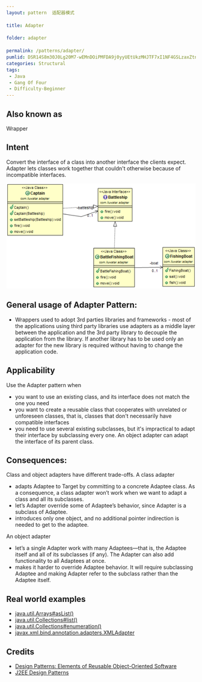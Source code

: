```yaml
---
layout: pattern  适配器模式

title: Adapter

folder: adapter

permalink: /patterns/adapter/
pumlid: DSR14S8m30J0Lg20M7-wEMnDOiPMFDA9j0yyUEtUkzMHJTF7xI1NF4GSLzaxZtncgDVJgCPIpobzv0N2vOKtjgRHTziMI7KBcOXl10thfxB-Nz9dMJd71m00
categories: Structural
tags:
 - Java
 - Gang Of Four
 - Difficulty-Beginner
---
```


## Also known as
Wrapper

## Intent
Convert the interface of a class into another interface the clients
expect. Adapter lets classes work together that couldn't otherwise because of
incompatible interfaces.

![alt text](./etc/adapter.png "Adapter")

## General usage of Adapter Pattern: 
+ Wrappers used to adopt 3rd parties libraries and frameworks - most of the applications using third party libraries use adapters as a middle layer between the application and the 3rd party library to decouple the application from the library. If another library has to be used only an adapter for the new library is required without having to change the application code.

## Applicability
Use the Adapter pattern when

* you want to use an existing class, and its interface does not match the one you need
* you want to create a reusable class that cooperates with unrelated or unforeseen classes, that is, classes that don't necessarily have compatible interfaces
* you need to use several existing subclasses, but it's impractical to adapt their interface by subclassing every one. An object adapter can adapt the interface of its parent class.

## Consequences:
Class and object adapters have different trade-offs. A class adapter

*	adapts Adaptee to Target by committing to a concrete Adaptee class. As a consequence, a class adapter won’t work when we want to adapt a class and all its subclasses.
*	let’s Adapter override some of Adaptee’s behavior, since Adapter is a subclass of Adaptee.
*	introduces only one object, and no additional pointer indirection is needed to get to the adaptee.

An object adapter	

*	let’s a single Adapter work with many Adaptees—that is, the Adaptee itself and all of its subclasses (if any). The Adapter can also add functionality to all Adaptees at once.
*	makes it harder to override Adaptee behavior. It will require subclassing Adaptee and making Adapter refer to the subclass rather than the Adaptee itself.


## Real world examples

* [java.util.Arrays#asList()](http://docs.oracle.com/javase/8/docs/api/java/util/Arrays.html#asList%28T...%29)
* [java.util.Collections#list()](https://docs.oracle.com/javase/8/docs/api/java/util/Collections.html#list-java.util.Enumeration-)
* [java.util.Collections#enumeration()](https://docs.oracle.com/javase/8/docs/api/java/util/Collections.html#enumeration-java.util.Collection-)
* [javax.xml.bind.annotation.adapters.XMLAdapter](http://docs.oracle.com/javase/8/docs/api/javax/xml/bind/annotation/adapters/XmlAdapter.html#marshal-BoundType-)


## Credits

* [Design Patterns: Elements of Reusable Object-Oriented Software](http://www.amazon.com/Design-Patterns-Elements-Reusable-Object-Oriented/dp/0201633612)
* [J2EE Design Patterns](http://www.amazon.com/J2EE-Design-Patterns-William-Crawford/dp/0596004273/ref=sr_1_2)

